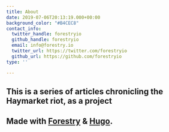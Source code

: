 ```yaml
---
title: About
date: 2019-07-06T20:13:19.000+00:00
background_color: "#B4CEC8"
contact_info:
  twitter_handle: forestryio
  github_handle: forestryio
  email: info@forestry.io
  twitter_url: https://twitter.com/forestryio
  github_url: https://github.com/forestryio
type: ''

---
```

## This is a series of articles chronicling the Haymarket riot, as a project

## Made with [Forestry](https://forestry.io/ "Forestry.io") & [Hugo](https://gohugo.io/ "Hugo SSG").